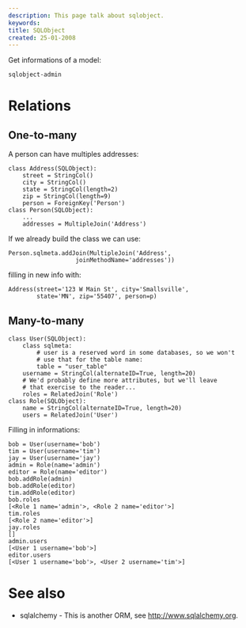 ```yaml
---
description: This page talk about sqlobject.
keywords: 
title: SQLObject
created: 25-01-2008
---
```


Get informations of a model:

    sqlobject-admin

Relations
=========

One-to-many
-----------

A person can have multiples addresses:

    class Address(SQLObject):
        street = StringCol()
        city = StringCol()
        state = StringCol(length=2)
        zip = StringCol(length=9)
        person = ForeignKey('Person')
    class Person(SQLObject):
        ...
        addresses = MultipleJoin('Address')

If we already build the class we can use:

    Person.sqlmeta.addJoin(MultipleJoin('Address',
                       joinMethodName='addresses'))

filling in new info with:

    Address(street='123 W Main St', city='Smallsville',
            state='MN', zip='55407', person=p)

Many-to-many
------------

    class User(SQLObject):
        class sqlmeta:
            # user is a reserved word in some databases, so we won't
            # use that for the table name:
            table = "user_table"
        username = StringCol(alternateID=True, length=20)
        # We'd probably define more attributes, but we'll leave
        # that exercise to the reader...
        roles = RelatedJoin('Role')
    class Role(SQLObject):
        name = StringCol(alternateID=True, length=20)
        users = RelatedJoin('User')

Filling in informations:

    bob = User(username='bob')
    tim = User(username='tim')
    jay = User(username='jay')
    admin = Role(name='admin')
    editor = Role(name='editor')
    bob.addRole(admin)
    bob.addRole(editor)
    tim.addRole(editor)
    bob.roles
    [<Role 1 name='admin'>, <Role 2 name='editor'>]
    tim.roles
    [<Role 2 name='editor'>]
    jay.roles
    []
    admin.users
    [<User 1 username='bob'>]
    editor.users
    [<User 1 username='bob'>, <User 2 username='tim'>]

See also
========

- sqlalchemy - This is another ORM, see <http://www.sqlalchemy.org>.
